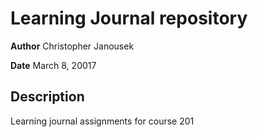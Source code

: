 # Learning Journal repository

**Author** Christopher Janousek

**Date** March 8, 20017

## Description
Learning journal assignments for course 201
